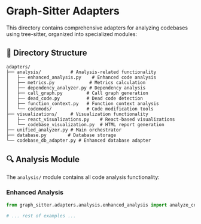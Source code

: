 # Graph-Sitter Adapters

This directory contains comprehensive adapters for analyzing codebases using tree-sitter, organized into specialized modules:

## 📁 Directory Structure

```
adapters/
├── analysis/           # Analysis-related functionality
│   ├── enhanced_analysis.py    # Enhanced code analysis
│   ├── metrics.py             # Metrics calculation
│   ├── dependency_analyzer.py # Dependency analysis
│   ├── call_graph.py         # Call graph generation
│   ├── dead_code.py          # Dead code detection
│   ├── function_context.py   # Function context analysis
│   └── codemods/             # Code modification tools
├── visualizations/     # Visualization functionality
│   ├── react_visualizations.py    # React-based visualizations
│   └── codebase_visualization.py  # HTML report generation
├── unified_analyzer.py # Main orchestrator
├── database.py        # Database storage
└── codebase_db_adapter.py # Enhanced database adapter
```

## 🔍 Analysis Module

The `analysis/` module contains all code analysis functionality:

### Enhanced Analysis
```python
from graph_sitter.adapters.analysis.enhanced_analysis import analyze_codebase_enhanced

# ... rest of examples ...
```
